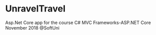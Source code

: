 # UnravelTravel
Asp.Net Core app for the course  C# MVC Frameworks-ASP.NET Core November 2018 @SoftUni
